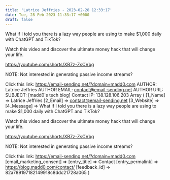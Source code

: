 ```yaml
---
title: 'Latrice Jeffries - 2023-02-28 12:33:17'
date: Tue, 28 Feb 2023 11:33:17 +0000
draft: false
---
```


What if I told you there is a lazy way people are using to make $1,000 daily with ChatGPT and TikTok?

Watch this video and discover the ultimate money hack that will change your life.

https://youtube.com/shorts/XB7z-ZsCVbg

NOTE: Not interested in generating passive income streams?

Click this link: https://email-sending.net/?domain=madd0.com AUTHOR: Latrice Jeffries AUTHOR EMAIL: contact@email-sending.net AUTHOR URL: SUBJECT: \[madd0's tech blog\] Contact IP: 138.128.106.203 Array ( \[1\_Name\] => Latrice Jeffries \[2\_Email\] => contact@email-sending.net \[3\_Website\] => \[4\_Message\] => What if I told you there is a lazy way people are using to make $1,000 daily with ChatGPT and TikTok?

Watch this video and discover the ultimate money hack that will change your life.

https://youtube.com/shorts/XB7z-ZsCVbg

NOTE: Not interested in generating passive income streams?

Click this link: https://email-sending.net/?domain=madd0.com \[email\_marketing\_consent\] => \[entry\_title\] => Contact \[entry\_permalink\] => https://blog.madd0.com/contact/ \[feedback\_id\] => 82a789197182149918c8ddc21728a065 )